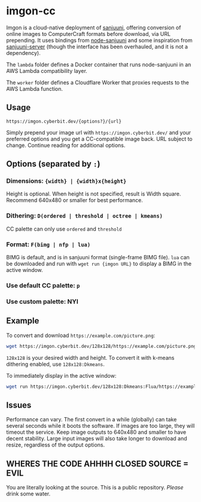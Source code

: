 # imgon-cc

Imgon is a cloud-native deployment of [sanjuuni](https://github.com/MCJack123/sanjuuni), offering conversion of online images to ComputerCraft formats before download, via URL prepending. It uses bindings from [node-sanjuuni](https://github.com/MCJack123/node-sanjuuni) and some inspiration from [sanjuuni-server](https://github.com/SkyTheCodeMaster/sanjuuni-server) (though the interface has been overhauled, and it is not a dependency).

The `lambda` folder defines a Docker container that runs node-sanjuuni in an AWS Lambda compatibility layer.

The `worker` folder defines a Cloudflare Worker that proxies requests to the AWS Lambda function.

## Usage

```
https://imgon.cyberbit.dev/{options?}/{url}
```

Simply prepend your image url with `https://imgon.cyberbit.dev/` and your preferred options and you get a CC-compatible image back. URL subject to change. Continue reading for additional options.

## Options (separated by `:`)

### Dimensions: `{width} | {width}x{height}`

Height is optional. When height is not specified, result is Width square. Recommend 640x480 or smaller for best performance.

### Dithering: `D(ordered | threshold | octree | kmeans)`

CC palette can only use `ordered` and `threshold`

### Format: `F(bimg | nfp | lua)`

BIMG is default, and is in sanjuuni format (single-frame BIMG file). `lua` can be downloaded and run with `wget run {imgon URL}` to display a BIMG in the active window.

### Use default CC palette: `p`

### Use custom palette: NYI

## Example
To convert and download `https://example.com/picture.png`:
```bash
wget https://imgon.cyberbit.dev/128x128/https://example.com/picture.png picture.lua
```
`128x128` is your desired width and height. To convert it with k-means dithering enabled, use `128x128:Dkmeans`.

To immediately display in the active window:

```bash
wget run https://imgon.cyberbit.dev/128x128:Dkmeans:Flua/https://example.com/picture.png
```

## Issues
Performance can vary. The first convert in a while (globally) can take several seconds while it boots the software. If images are too large, they will timeout the service. Keep image outputs to 640x480 and smaller to have decent stability. Large input images will also take longer to download and resize, regardless of the output options.

## WHERES THE CODE AHHHH CLOSED SOURCE = EVIL
You are literally looking at the source. This is a public repository. _Please_ drink some water.